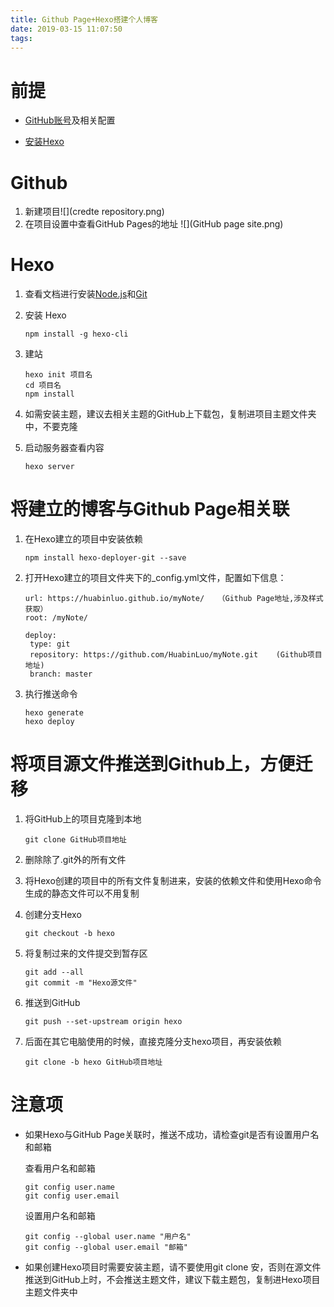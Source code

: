 ```yaml
---
title: Github Page+Hexo搭建个人博客
date: 2019-03-15 11:07:50
tags:
---
```


# 前提

- [GitHub账号](https://github.com/)及相关配置

- [安装Hexo](https://hexo.io/zh-cn/)

# Github

1. 新建项目![](credte repository.png)
2. 在项目设置中查看GitHub Pages的地址 ![](GitHub page site.png)

# Hexo

1. 查看文档进行安装[Node.js](https://nodejs.org/en/)和[Git](https://git-scm.com/)

2. 安装 Hexo 

   ```
   npm install -g hexo-cli
   ```

3. 建站

   ```
   hexo init 项目名
   cd 项目名
   npm install
   ```

4. 如需安装主题，建议去相关主题的GitHub上下载包，复制进项目主题文件夹中，不要克隆

5. 启动服务器查看内容

   ```
   hexo server
   ```

# 将建立的博客与Github Page相关联

1. 在Hexo建立的项目中安装依赖

   ```
   npm install hexo-deployer-git --save
   ```

   

2. 打开Hexo建立的项目文件夹下的_config.yml文件，配置如下信息：

   ```
   url: https://huabinluo.github.io/myNote/   （Github Page地址,涉及样式获取）
   root: /myNote/
   ```

   ```
   deploy:
    type: git 
    repository: https://github.com/HuabinLuo/myNote.git    (Github项目地址)
    branch: master
   ```

3. 执行推送命令

   ```
   hexo generate
   hexo deploy
   ```

# 将项目源文件推送到Github上，方便迁移

1. 将GitHub上的项目克隆到本地

   ```
   git clone GitHub项目地址
   ```

2. 删除除了.git外的所有文件

3. 将Hexo创建的项目中的所有文件复制进来，安装的依赖文件和使用Hexo命令生成的静态文件可以不用复制

4. 创建分支Hexo

   ```
   git checkout -b hexo
   ```

5. 将复制过来的文件提交到暂存区

   ```
   git add --all
   git commit -m "Hexo源文件"
   ```

6. 推送到GitHub

   ```
   git push --set-upstream origin hexo
   ```

7. 后面在其它电脑使用的时候，直接克隆分支hexo项目，再安装依赖

   ```
   git clone -b hexo GitHub项目地址
   ```

# 注意项

- 如果Hexo与GitHub Page关联时，推送不成功，请检查git是否有设置用户名和邮箱

  查看用户名和邮箱

  ```
  git config user.name
  git config user.email
  ```

  设置用户名和邮箱

  ```
  git config --global user.name "用户名"
  git config --global user.email "邮箱"
  ```

- 如果创建Hexo项目时需要安装主题，请不要使用git clone 安，否则在源文件推送到GitHub上时，不会推送主题文件，建议下载主题包，复制进Hexo项目主题文件夹中